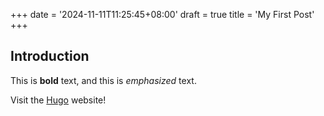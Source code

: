 +++
date = '2024-11-11T11:25:45+08:00'
draft = true
title = 'My First Post'
+++
## Introduction
This is **bold** text, and this is *emphasized* text.

Visit the [Hugo](https://gohugo.io) website!

